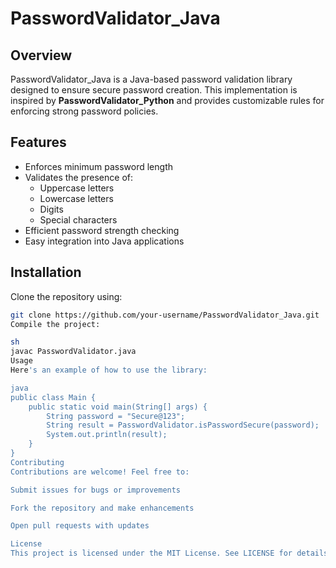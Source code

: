 # PasswordValidator_Java

## Overview
PasswordValidator_Java is a Java-based password validation library designed to ensure secure password creation. This implementation is inspired by **PasswordValidator_Python** and provides customizable rules for enforcing strong password policies.

## Features
- Enforces minimum password length
- Validates the presence of:
  - Uppercase letters
  - Lowercase letters
  - Digits
  - Special characters
- Efficient password strength checking
- Easy integration into Java applications

## Installation
Clone the repository using:

```sh
git clone https://github.com/your-username/PasswordValidator_Java.git
Compile the project:

sh
javac PasswordValidator.java
Usage
Here's an example of how to use the library:

java
public class Main {
    public static void main(String[] args) {
        String password = "Secure@123";
        String result = PasswordValidator.isPasswordSecure(password);
        System.out.println(result);
    }
}
Contributing
Contributions are welcome! Feel free to:

Submit issues for bugs or improvements

Fork the repository and make enhancements

Open pull requests with updates

License
This project is licensed under the MIT License. See LICENSE for details